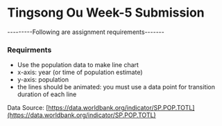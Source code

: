 # Tingsong Ou Week-5 Submission

---------Following are assignment requirements-------

### Requirments
- Use the population data to make line chart
- x-axis: year (or time of population estimate)
- y-axis: population
- the lines should be animated: you must use a data point for transition duration of each line

Data Source: [https://data.worldbank.org/indicator/SP.POP.TOTL](https://data.worldbank.org/indicator/SP.POP.TOTL)
